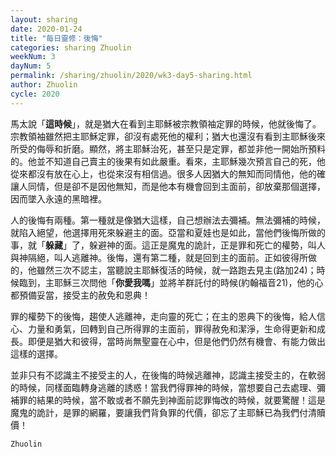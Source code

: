 ```yaml
---
layout: sharing
date: 2020-01-24
title: "每日靈修：後悔"
categories: sharing Zhuolin
weekNum: 3
dayNum: 5
permalink: /sharing/zhuolin/2020/wk3-day5-sharing.html
author: Zhuolin
cycle: 2020
---
```


馬太說「**這時候**」，就是猶大在看到主耶穌被宗教領袖定罪的時候，他就後悔了。宗教領袖雖然把主耶穌定罪，卻沒有處死他的權利；猶大也還沒有看到主耶穌後來所受的侮辱和折磨。顯然，將主耶穌治死，甚至只是定罪，都並非他一開始所預料的。他並不知道自己賣主的後果有如此嚴重。看來，主耶穌幾次預言自己的死，他從來都沒有放在心上，也從來沒有相信過。很多人因猶大的無知而同情他，他的確讓人同情，但是卻不是因他無知，而是他本有機會回到主面前，卻放棄那個選擇，因而墜入永遠的黑暗裡。  

人的後悔有兩種。第一種就是像猶大這樣，自己想辦法去彌補。無法彌補的時候，就陷入絕望，他選擇用死來躲避主的面。亞當和夏娃也是如此，當他們後悔所做的事，就「**躲藏**」了，躲避神的面。這正是魔鬼的詭計，正是罪和死亡的權勢，叫人與神隔絕，叫人逃離神。後悔，還有第二種，就是回到主的面前。正如彼得所做的，他雖然三次不認主，當聽說主耶穌復活的時候，就一路跑去見主(路加24)；時候臨到，主耶穌三次問他「**你愛我嗎**」並將羊群託付的時候(約翰福音21)，他的心都預備妥當，接受主的赦免和恩典！  

罪的權勢下的後悔，趨使人逃離神，走向靈的死亡；在主的恩典下的後悔，給人信心、力量和勇氣，回轉到自己所得罪的主面前，罪得赦免和潔淨，生命得更新和成長。即便是猶大和彼得，當時尚無聖靈在心中，但是他們仍然有機會、有能力做出這樣的選擇。  

並非只有不認識主不接受主的人，在後悔的時候逃離神，認識主接受主的，在軟弱的時候，同樣面臨轉身逃離的誘惑！當我們得罪神的時候，當想要自己去處理、彌補罪的結果的時候，當不敢或者不願先到神面前認罪悔改的時候，就要驚醒！這是魔鬼的詭計，是罪的網羅，要讓我們背負罪的代價，卻忘了主耶穌已為我們付清贖價！  

`Zhuolin`  
